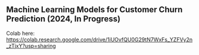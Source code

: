 ## Machine Learning Models for Customer Churn Prediction (2024, In Progress)
Colab here: https://colab.research.google.com/drive/1iUOvfQU0G29tN7WxFs_YZFVy2n_zTjxY?usp=sharing
